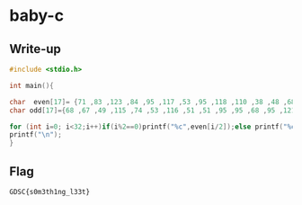 # baby-c

## Write-up

```c
#include <stdio.h>

int main(){

char  even[17]= {71 ,83 ,123 ,84 ,95 ,117 ,53 ,95 ,118 ,110 ,38 ,48 ,68 ,98 ,116 ,115};
char odd[17]={68 ,67 ,49 ,115 ,74 ,53 ,116 ,51 ,51 ,95 ,95 ,68 ,95 ,121 ,101 ,125};

for (int i=0; i<32;i++)if(i%2==0)printf("%c",even[i/2]);else printf("%c",odd[i/2]);
printf("\n");
}
```

## Flag

`GDSC{s0m3th1ng_l33t}`
